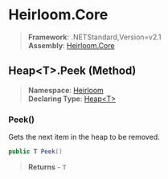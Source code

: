 # Heirloom.Core

> **Framework**: .NETStandard,Version=v2.1  
> **Assembly**: [Heirloom.Core][0]

## Heap\<T>.Peek (Method)

> **Namespace**: [Heirloom][0]  
> **Declaring Type**: [Heap\<T>][1]

### Peek()

Gets the next item in the heap to be removed.

```cs
public T Peek()
```

> **Returns** - `T`

[0]: ../../../Heirloom.Core.md
[1]: ../Heap[T].md
